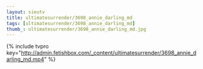 ```yaml
--- 
layout: sieutv
title: ultimatesurrender/3698_annie_darling_md
tags: [ultimatesurrender/3698_annie_darling_md]
thumb_: ultimatesurrender/3698_annie_darling_md.jpg
---
```

{% include tvpro key="http://admin.fetishbox.com/_content/ultimatesurrender/3698_annie_darling_md.mp4" %} 
